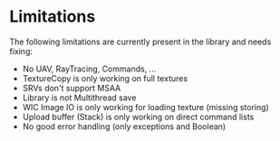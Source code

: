 # Limitations

The following limitations are currently present in the library and needs fixing:

- No UAV, RayTracing, Commands, ...
- TextureCopy is only working on full textures
- SRVs don't support MSAA
- Library is not Multithread save
- WIC Image IO is only working for loading texture (missing storing)
- Upload buffer (Stack) is only working on direct command lists
- No good error handling (only exceptions and Boolean) 